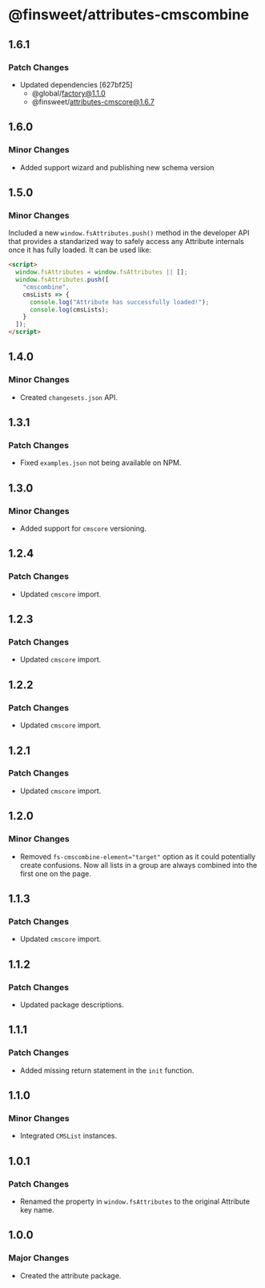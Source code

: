 # @finsweet/attributes-cmscombine

## 1.6.1

### Patch Changes

- Updated dependencies [627bf25]
  - @global/factory@1.1.0
  - @finsweet/attributes-cmscore@1.6.7

## 1.6.0

### Minor Changes

- Added support wizard and publishing new schema version

## 1.5.0

### Minor Changes

Included a new `window.fsAttributes.push()` method in the developer API that provides a standarized way to safely access any Attribute internals once it has fully loaded.
It can be used like:

```html
<script>
  window.fsAttributes = window.fsAttributes || [];
  window.fsAttributes.push([
    "cmscombine",
    cmsLists => {
      console.log("Attribute has successfully loaded!");
      console.log(cmsLists);
    }
  ]);
</script>
```

## 1.4.0

### Minor Changes

- Created `changesets.json` API.

## 1.3.1

### Patch Changes

- Fixed `examples.json` not being available on NPM.

## 1.3.0

### Minor Changes

- Added support for `cmscore` versioning.

## 1.2.4

### Patch Changes

- Updated `cmscore` import.

## 1.2.3

### Patch Changes

- Updated `cmscore` import.

## 1.2.2

### Patch Changes

- Updated `cmscore` import.

## 1.2.1

### Patch Changes

- Updated `cmscore` import.

## 1.2.0

### Minor Changes

- Removed `fs-cmscombine-element="target"` option as it could potentially create confusions.
  Now all lists in a group are always combined into the first one on the page.

## 1.1.3

### Patch Changes

- Updated `cmscore` import.

## 1.1.2

### Patch Changes

- Updated package descriptions.

## 1.1.1

### Patch Changes

- Added missing return statement in the `init` function.

## 1.1.0

### Minor Changes

- Integrated `CMSList` instances.

## 1.0.1

### Patch Changes

- Renamed the property in `window.fsAttributes` to the original Attribute key name.

## 1.0.0

### Major Changes

- Created the attribute package.
